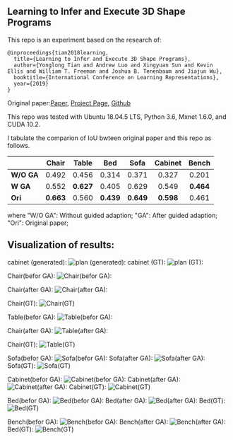 ## Learning to Infer and Execute 3D Shape Programs
This repo is an experiment based on the research of:

```
@inproceedings{tian2018learning,
  title={Learning to Infer and Execute 3D Shape Programs},
  author={Yonglong Tian and Andrew Luo and Xingyuan Sun and Kevin Ellis and William T. Freeman and Joshua B. Tenenbaum and Jiajun Wu},
  booktitle={International Conference on Learning Representations},
  year={2019}
}
```
Original paper:[Paper](https://openreview.net/forum?id=rylNH20qFQ), [Project Page](http://shape2prog.csail.mit.edu), [Github](https://github.com/HobbitLong/shape2prog)



This repo was tested with Ubuntu 18.04.5 LTS, Python 3.6, Mxnet 1.6.0, and CUDA 10.2.


I tabulate the comparion of IoU bwteen original paper and this repo as follows.

|          |Chair | Table | Bed  | Sofa  | Cabinet |  Bench  |
|----------|:----:|:---:|:---:|:---:|:---:|:---:|
|  **W/O GA** | 0.492 | 0.456  | 0.314  | 0.371  |  0.327 | 0.201 |
| **W GA** | 0.552 | **0.627**  | 0.405  | 0.629  |  0.549  | **0.464** |
| **Ori** | **0.663** | 0.560 | **0.439**  | **0.649**  |  **0.598**  | 0.461 |

where
"W/O GA": Without guided adaption;
"GA": After guided adaption;
"Ori": Original paper;


## Visualization of results:


cabinet (generated):
![plan (generated):](https://github.com/huzhouxiang/Pix2Vox-with-mxnet/blob/master/visualized%20results%20of%20prediction/generated%20volomes/voxels-000022.png)
cabinet (GT):
![plan (GT):](https://github.com/huzhouxiang/Pix2Vox-with-mxnet/blob/master/visualized%20results%20of%20prediction/ground%20truth/voxels-000002.png)



Chair(befor GA):
![Chair(befor GA):](https://github.com/huzhouxiang/shape2gram-mxnet/tree/main/output/chair/images/Before%20GA%201.png)

Chair(after GA):
![Chair(after GA):](https://github.com/huzhouxiang/shape2gram-mxnet/tree/main/output/chair/images/GA%201.png)

Chair(GT):
![Chair(GT)](https://github.com/huzhouxiang/shape2gram-mxnet/tree/main/output/chair/images/GT%201.png)

Table(befor GA):
![Table(befor GA):](https://github.com/huzhouxiang/shape2gram-mxnet/tree/main/output/table/images/Before%20GA%201.png)

Chair(after GA):
![Table(after GA):](https://github.com/huzhouxiang/shape2gram-mxnet/tree/main/output/table/images/GA%201.png)

Chair(GT):
![Table(GT)](https://github.com/huzhouxiang/shape2gram-mxnet/tree/main/output/table/images/GT%201.png)

Sofa(befor GA):
![Sofa(befor GA):](https://github.com/huzhouxiang/shape2gram-mxnet/tree/main/output/sofa/images/Before%20GA%201.png)
Sofa(after GA):
![Sofa(after GA):](https://github.com/huzhouxiang/shape2gram-mxnet/tree/main/output/sofa/images/GA%201.png)
Sofa(GT):
![Sofa(GT)](https://github.com/huzhouxiang/shape2gram-mxnet/tree/main/output/sofa/images/GT%201.png)


Cabinet(befor GA):
![Cabinet(befor GA):](https://github.com/huzhouxiang/shape2gram-mxnet/tree/main/output/cabinet/images/Before%20GA%201.png)
Cabinet(after GA):
![Cabinet(after GA):](https://github.com/huzhouxiang/shape2gram-mxnet/tree/main/output/cabinet/images/GA%201.png)
Cabinet(GT):
![Cabinet(GT)](https://github.com/huzhouxiang/shape2gram-mxnet/tree/main/output/cabinet/images/GT%201.png)

Bed(befor GA):
![Bed(befor GA):](https://github.com/huzhouxiang/shape2gram-mxnet/tree/main/output/bed/images/Before%20GA%201.png)
Bed(after GA):
![Bed(after GA):](https://github.com/huzhouxiang/shape2gram-mxnet/tree/main/output/bed/images/GA%201.png)
Bed(GT):
![Bed(GT)](https://github.com/huzhouxiang/shape2gram-mxnet/tree/main/output/bed/images/GT%201.png)


Bench(befor GA):
![Bench(befor GA):](https://github.com/huzhouxiang/shape2gram-mxnet/tree/main/output/bench/images/Before%20GA%201.png)
Bench(after GA):
![Bench(after GA):](https://github.com/huzhouxiang/shape2gram-mxnet/tree/main/output/bench/images/GA%201.png)
Bed(GT):
![Bench(GT)](https://github.com/huzhouxiang/shape2gram-mxnet/tree/main/output/bench/images/GT%201.png)


